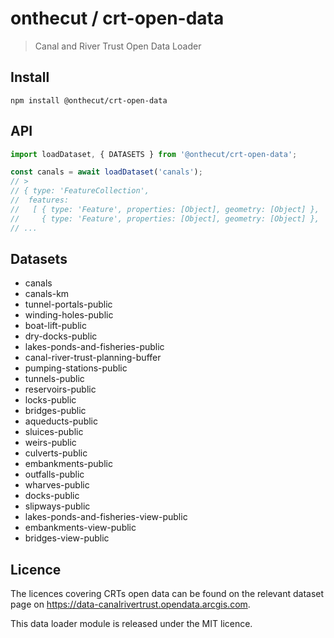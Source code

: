 # onthecut / crt-open-data

> Canal and River Trust Open Data Loader

## Install

    npm install @onthecut/crt-open-data

## API

```js
import loadDataset, { DATASETS } from '@onthecut/crt-open-data';

const canals = await loadDataset('canals');
// >
// { type: 'FeatureCollection',
//  features:
//   [ { type: 'Feature', properties: [Object], geometry: [Object] },
//     { type: 'Feature', properties: [Object], geometry: [Object] },
// ...
```

## Datasets

- canals
- canals-km
- tunnel-portals-public
- winding-holes-public
- boat-lift-public
- dry-docks-public
- lakes-ponds-and-fisheries-public
- canal-river-trust-planning-buffer
- pumping-stations-public
- tunnels-public
- reservoirs-public
- locks-public
- bridges-public
- aqueducts-public
- sluices-public
- weirs-public
- culverts-public
- embankments-public
- outfalls-public
- wharves-public
- docks-public
- slipways-public
- lakes-ponds-and-fisheries-view-public
- embankments-view-public
- bridges-view-public


## Licence

The licences covering CRTs open data can be found on the relevant dataset page on https://data-canalrivertrust.opendata.arcgis.com.

This data loader module is released under the MIT licence.
